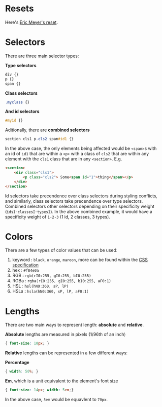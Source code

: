 # Resets
Here's [Eric Meyer's reset](https://meyerweb.com/eric/tools/css/reset/).
# Selectors
There are three main selector types:

**Type selectors**
```css
div {}
p {}
span {}
```
**Class selectors**
```css
.myclass {}
```
**And id selectors**
```css
#myid {}
```
Aditionally, there are **combined selectors**
```css
section cls1 p.cls2 span#id1 {}
```
In the above case, the only elements being affected would be `<span>`s with an id of `id1` that are within a `<p>` with a class of `cls2` that are within any element with the `cls1` class that are in any `<section>`. E.g.
```html
<section>
    <div class="cls1">
        <p class="cls2"> Some<span id="1">thing</span></p>
    </div>
</section>
```
Id selectors take precendence over class selectors during styling conflicts, and similarly, class selectors take precendence over type selectors. Combined selectors other selectors depending on their specificity weight (`idsI`-`classesI`-`typesI`). In the above combined example, it would have a specificity weight of `1-2-3` (1 id, 2 classes, 3 types).

# Colors
There are a few types of color values that can be used:
1. keyword : `black`, `orange`, `maroon`, more can be found within the [CSS specification](https://www.w3.org/TR/css-color-3/)
2. hex     : `#f84e0a`
3. RGB     : `rgb(rI0:255, gI0:255, bI0:255)`
4. RGBa    : `rgba(rI0:255, gI0:255, bI0:255, aF0:1)`
5. HSL     : `hsl(hN0:360, sP, lP)`
6. HSLa    : `hsla(hN0:360, sP, lP, aF0:1)`

# Lengths
There are two main ways to represent length: **absolute** and **relative**.

**Absolute** lengths are measured in pixels (1/96th of an inch)
```css
{ font-size: 10px; }
```
**Relative** lengths can be represented in a few different ways:

**Percentage**
```css
{ width: 50%; }
```
**Em**, which is a unit equivalent to the element's font size
```css
{ font-size: 14px; width: 5em;}
```
In the above case, `5em` would be equavlent to `70px`.
